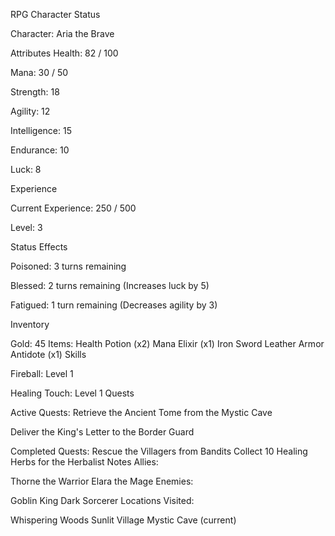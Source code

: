 
RPG Character Status

Character: Aria the Brave

Attributes
Health: 82 / 100

Mana: 30 / 50

Strength: 18

Agility: 12

Intelligence: 15

Endurance: 10

Luck: 8

Experience

Current Experience: 250 / 500

Level: 3

Status Effects

Poisoned: 3 turns remaining

Blessed: 2 turns remaining (Increases luck by 5)

Fatigued: 1 turn remaining (Decreases agility by 3)

Inventory

Gold: 45
Items:
Health Potion (x2)
Mana Elixir (x1)
Iron Sword
Leather Armor
Antidote (x1)
Skills

Fireball: Level 1



Healing Touch: Level 1
Quests


Active Quests:
Retrieve the Ancient Tome from the Mystic Cave

Deliver the King's Letter to the Border Guard


Completed Quests:
Rescue the Villagers from Bandits
Collect 10 Healing Herbs for the Herbalist
Notes
Allies:

Thorne the Warrior
Elara the Mage
Enemies:

Goblin King
Dark Sorcerer
Locations Visited:

Whispering Woods
Sunlit Village
Mystic Cave (current)
